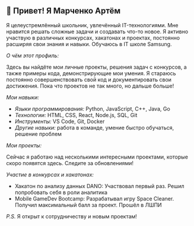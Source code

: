 ## 👋 Привет! Я Марченко Артём

Я целеустремлённый школьник, увлечённый IT-технологиями. Мне нравится решать сложные задачи и создавать что-то новое. Я активно участвую в различных конкурсах, хакатонах и проектах, постоянно расширяя свои знания и навыки. Обучаюсь в IT школе Samsung.

*О чём этот профиль:*

Здесь вы найдёте мои личные проекты, решения задач с конкурсов, а также примеры кода, демонстрирующие мои умения. Я стараюсь постоянно совершенствовать свой код и документировать свои достижения. Пока что проектов не так много, но дальше больше!

*Мои навыки:*

* *Языки программирования:* Python, JavaScript, C++, Java, Go
* *Технологии:* HTML, CSS, React, Node.js, SQL, Git
* *Инструменты:* VS Code, Git, Docker
* *Другие навыки:* работа в команде, умение быстро обучаться, решение проблем


*Мои проекты:*

Сейчас я работаю над несколькими интересными проектами, которые скоро появятся здесь. Следите за обновлениями!


*Участие в конкурсах и хакатонах:*

* Хакатон по анализу данных DANO: Участвовал первый раз. Решил попробовать себя в роли аналитика
* Mobile GameDev Bootcamp: Разрабатывал игру Space Cleaner. Получил максимальный балл за проект. Прошёл в ЛШПИ
  

*P.S.* Я открыт к сотрудничеству и новым проектам!

